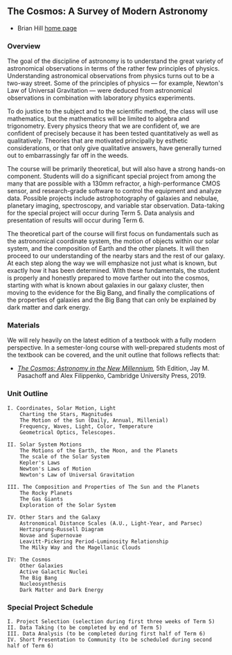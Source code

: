 ## The Cosmos: A Survey of Modern Astronomy

* Brian Hill [home page](../)

### Overview

The goal of the discipline of astronomy is to understand the great variety of astronomical observations in terms of the rather few principles of physics. Understanding astronomical observations from physics turns out to be a two-way street. Some of the principles of physics — for example, Newton's Law of Universal Gravitation — were deduced from astronomical observations in combination with laboratory physics experiments.

To do justice to the subject and to the scientific method, the class will use mathematics, but the mathematics will be limited to algebra and trigonometry. Every physics theory that we are confident of, we are confident of precisely because it has been tested quantitatively as well as qualitatively. Theories that are motivated principally by esthetic considerations, or that only give qualitative answers, have generally turned out to embarrassingly far off in the weeds.

The course will be primarily theoretical, but will also have a strong hands-on component. Students will do a significant special project from among the many that are possible with a 130mm refractor, a high-performance CMOS sensor, and research-grade software to control the equipment and analyze data. Possible projects include astrophotography of galaxies and nebulae, planetary imaging, spectroscopy, and variable star observation. Data-taking for the special project will occur during Term 5. Data analysis and presentation of results will occur during Term 6.

The theoretical part of the course will first focus on fundamentals such as the astronomical coordinate system, the motion of objects within our solar system, and the composition of Earth and the other planets. It will then proceed to our understanding of the nearby stars and the rest of our galaxy. At each step along the way we will emphasize not just what is known, but exactly how it has been determined. With these fundamentals, the student is properly and honestly prepared to move farther out into the cosmos, starting with what is known about galaxies in our galaxy cluster, then moving to the evidence for the Big Bang, and finally the complications of the properties of galaxies and the Big Bang that can only be explained by dark matter and dark energy.

### Materials

We will rely heavily on the latest edition of a textbook with a fully modern perspective. In a semester-long course with well-prepared students most of the textbook can be covered, and the unit outline that follows reflects that:

* *[The Cosmos: Astronomy in the New Millennium](https://www.cambridge.org/us/academic/subjects/physics/astronomy-general/cosmos-astronomy-new-millennium-5th-edition?format=PB&isbn=9781108431385),* 5th Edition, Jay M. Pasachoff and Alex Filippenko, Cambridge University Press, 2019.

### Unit Outline

```
I. Coordinates, Solar Motion, Light
	Charting the Stars, Magnitudes
	The Motion of the Sun (Daily, Annual, Millenial)
	Frequency, Waves, Light, Color, Temperature
	Geometrical Optics, Telescopes.

II. Solar System Motions
	The Motions of the Earth, the Moon, and the Planets
	The scale of the Solar System
	Kepler's Laws
	Newton's Laws of Motion
	Newton's Law of Universal Gravitation

III. The Composition and Properties of The Sun and the Planets
	The Rocky Planets
	The Gas Giants
	Exploration of the Solar System

IV. Other Stars and the Galaxy
	Astronomical Distance Scales (A.U., Light-Year, and Parsec)
	Hertzsprung-Russell Diagram
	Novae and Supernovae
	Leavitt-Pickering Period-Luminosity Relationship
	The Milky Way and the Magellanic Clouds

IV: The Cosmos
	Other Galaxies
	Active Galactic Nuclei
	The Big Bang
	Nucleosynthesis
	Dark Matter and Dark Energy
```

### Special Project Schedule

```
I. Project Selection (selection during first three weeks of Term 5)
II. Data Taking (to be completed by end of Term 5)
III. Data Analysis (to be completed during first half of Term 6)
IV. Short Presentation to Community (to be scheduled during second half of Term 6)
```

